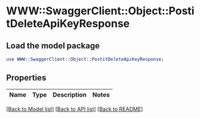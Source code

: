 # WWW::SwaggerClient::Object::PostitDeleteApiKeyResponse

## Load the model package
```perl
use WWW::SwaggerClient::Object::PostitDeleteApiKeyResponse;
```

## Properties
Name | Type | Description | Notes
------------ | ------------- | ------------- | -------------

[[Back to Model list]](../README.md#documentation-for-models) [[Back to API list]](../README.md#documentation-for-api-endpoints) [[Back to README]](../README.md)


